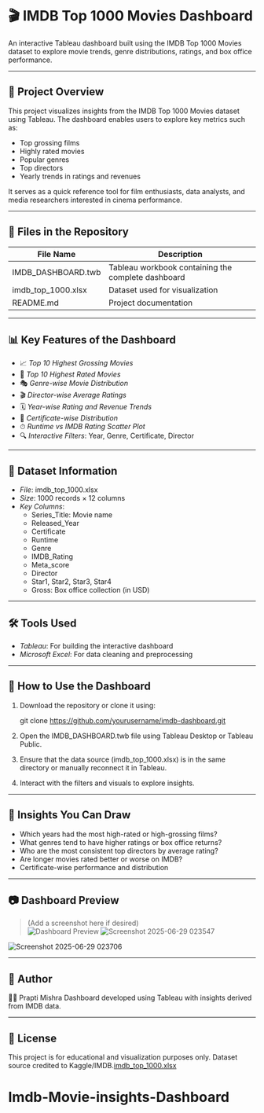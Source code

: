 # 🎬 IMDB Top 1000 Movies Dashboard

An interactive Tableau dashboard built using the IMDB Top 1000 Movies dataset to explore movie trends, genre distributions, ratings, and box office performance.

---

## 📌 Project Overview

This project visualizes insights from the IMDB Top 1000 Movies dataset using Tableau. The dashboard enables users to explore key metrics such as:

- Top grossing films
- Highly rated movies
- Popular genres
- Top directors
- Yearly trends in ratings and revenues

It serves as a quick reference tool for film enthusiasts, data analysts, and media researchers interested in cinema performance.

---

## 📁 Files in the Repository

| File Name                 | Description                                       |
|--------------------------|---------------------------------------------------|
| IMDB_DASHBOARD.twb     | Tableau workbook containing the complete dashboard |
| imdb_top_1000.xlsx     | Dataset used for visualization                   |
| README.md              | Project documentation                            | 

---

## 📊 Key Features of the Dashboard

- 📈 *Top 10 Highest Grossing Movies*
- 🌟 *Top 10 Highest Rated Movies*
- 🎭 *Genre-wise Movie Distribution*
- 🎬 *Director-wise Average Ratings*
- 🗓 *Year-wise Rating and Revenue Trends*
- 🎫 *Certificate-wise Distribution*
- ⏱ *Runtime vs IMDB Rating Scatter Plot*
- 🔍 *Interactive Filters*: Year, Genre, Certificate, Director

---

## 📂 Dataset Information

- *File*: imdb_top_1000.xlsx
- *Size*: 1000 records × 12 columns
- *Key Columns*:
  - Series_Title: Movie name
  - Released_Year
  - Certificate
  - Runtime
  - Genre
  - IMDB_Rating
  - Meta_score
  - Director
  - Star1, Star2, Star3, Star4
  - Gross: Box office collection (in USD)

---

## 🛠 Tools Used

- *Tableau*: For building the interactive dashboard
- *Microsoft Excel*: For data cleaning and preprocessing

---

## 🚀 How to Use the Dashboard

1. Download the repository or clone it using:
   
   git clone https://github.com/yourusername/imdb-dashboard.git
   
2. Open the IMDB_DASHBOARD.twb file using Tableau Desktop or Tableau Public.
3. Ensure that the data source (imdb_top_1000.xlsx) is in the same directory or manually reconnect it in Tableau.
4. Interact with the filters and visuals to explore insights.

---

## 🧠 Insights You Can Draw

- Which years had the most high-rated or high-grossing films?
- What genres tend to have higher ratings or box office returns?
- Who are the most consistent top directors by average rating?
- Are longer movies rated better or worse on IMDB?
- Certificate-wise performance and distribution

---

## 📷 Dashboard Preview

> (Add a screenshot here if desired)  
> ![Dashboard Preview]()
![Screenshot 2025-06-29 023547](https://github.com/user-attachments/assets/6a54dd0d-bc3e-401b-afe0-3a6305488ab2)
>
> 
![Screenshot 2025-06-29 023706](https://github.com/user-attachments/assets/b3ab0552-732e-49e5-b9b0-22afc6782d19)

---

## 📝 Author

👩‍💻 Prapti Mishra
Dashboard developed using Tableau with insights derived from IMDB data.

---



## 📃 License

This project is for educational and visualization purposes only. Dataset source credited to Kaggle/IMDB.[imdb_top_1000.xlsx](https://github.com/user-attachments/files/22058706/imdb_top_1000.xlsx)
# Imdb-Movie-insights-Dashboard
